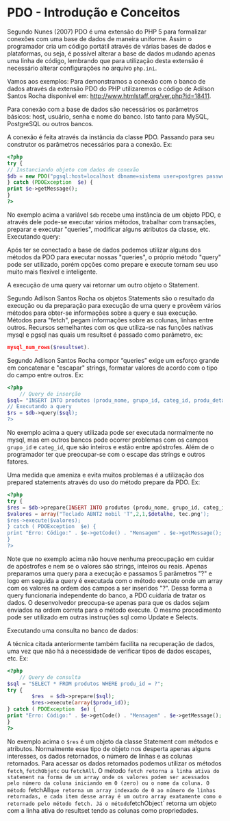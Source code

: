 # PDO - Introdução e Conceitos

Segundo Nunes (2007) PDO é uma extensão do PHP 5 para formalizar conexões com uma base de dados de maneira uniforme. Assim o programador cria um código portátil através de várias bases de dados e plataformas, ou seja, é possível alterar a base de dados mudando apenas uma linha de código, lembrando que para utilização desta extensão é necessário alterar configurações no arquivo `php.ini`.

Vamos aos exemplos:
Para demonstramos a conexão com o banco de dados através da extensão PDO do PHP utilizaremos o código de Adilson Santos Rocha disponível em:
http://www.htmlstaff.org/ver.php?id=18411.

Para conexão com a base de dados são necessários os parâmetros básicos: host, usuário, senha e nome do banco. Isto tanto para MySQL, PostgreSQL ou outros bancos.

A conexão é feita através da instância da classe PDO. Passando para seu construtor os parâmetros necessários para a conexão. Ex:
```php
<?php
try {
// Instanciando objeto com dados de conexão
$db = new PDO("pgsql:host=localhost dbname=sistema user=postgres password=bananaamassada");
} catch (PDOException  $e) {
print $e->getMessage();
}
?>
```
No exemplo acima a variável `$db` recebe uma instância de um objeto PDO, e através dele pode-se executar vários métodos, trabalhar com transações, preparar e executar "queries", modificar alguns atributos da classe, etc.
Executando query:

Após ter se conectado a base de dados podemos utilizar alguns dos métodos da PDO para executar nossas "queries", o próprio método "query" pode ser utilizado, porém opções como prepare e execute tornam seu uso muito mais flexível e inteligente.

A execução de uma query vai retornar um outro objeto o Statement.

Segundo Adilson Santos Rocha os objetos Statements são o resultado da execução ou da preparação para execução de uma query e provêem vários métodos para obter-se informações sobre a query e sua execução. Métodos para "fetch", pegam informações sobre as colunas, linhas entre outros. Recursos semelhantes com os que utiliza-se nas funções nativas mysql e pgsql nas quais um resultset é passado como parâmetro, ex:

```php
mysql_num_rows($resultset).
```
Segundo Adilson Santos Rocha compor “queries” exige um esforço grande em concatenar e "escapar" strings, formatar valores de acordo com o tipo do campo entre outros. Ex:

```php
<?php
	// Query de inserção
$sql= "INSERT INTO produtos (produ_nome, grupo_id, categ_id, produ_detalhe, produ_fotos) VALUES ( ". addslashes("Teclado ABNT2 mobil 'T" )".",'2','1',addslashes($detalhe),"tec.png")";
// Executando a query
$rs = $db->query($sql);
?>
````

No exemplo acima a query utilizada pode ser executada normalmente no mysql, mas em outros bancos pode ocorrer problemas com os campos `grupo_id` e `categ_id`, que são inteiros e estão entre apóstrofes. Além de o programador ter que preocupar-se com o escape das strings e outros fatores.

Uma medida que ameniza e evita muitos problemas é a utilização dos prepared statements através do uso do método prepare da PDO. Ex:

```php
<?php
try {
$res = $db->prepare(INSERT INTO produtos (produ_nome, grupo_id, categ_id, produ_detalhe, produ_fotos)  VALUES  (?, ?, ?, ?, ?);
$valores = array("Teclado ABNT2 mobil 'T",2,1,$detalhe, tec.png');
$res->execute($valores);
} catch ( PDOException  $e) {
print "Erro: Código:" . $e->getCode() . "Mensagem" . $e->getMessage();
}
?>
```
Note que no exemplo acima não houve nenhuma preocupação em cuidar de apóstrofes e nem se o valores são strings, inteiros ou reais. Apenas preparamos uma query para a execução e passamos 5 parâmetros "?" e logo em seguida a query é executada com o método execute onde um array com os valores na ordem dos campos a ser inseridos "?". Dessa forma a query funcionaria independente do banco, a PDO cuidaria de tratar os dados. O desenvolvedor preocupa-se apenas para que os dados sejam enviados na ordem correta para o método execute.
O mesmo procedimento pode ser utilizado em outras instruções sql como Update e Selects.

Executando uma consulta no banco de dados:

A técnica citada anteriormente também facilita na recuperação de dados, uma vez que não há a necessidade de verificar tipos de dados escapes, etc. Ex:

```php
<?php
	// Query de consulta
$sql = "SELECT * FROM produtos WHERE produ_id = ?";
try {
   		$res  = $db->prepare($sql);
   		$res->execute(array($produ_id));
} catch ( PDOException  $e) {
print "Erro: Código:" . $e->getCode() . "Mensagem" . $e->getMessage();
}
?>
```
No exemplo acima o `$res` é um objeto da classe Statement com métodos e atributos. Normalmente esse tipo de objeto nos desperta apenas alguns interesses, os dados retornados, o número de linhas e as colunas retornados.
Para acessar os dados retornados podemos utilizar os métodos `fetch`, `fetchObjetc` ou `fetchAll`.
O método `fetch retorna a linha ativa do statement na forma de um array onde os valores podem ser acessados pelo número da coluna iniciando em 0 (zero) ou o nome da coluna.
O método `fetchAll` que retorna um array indexado de 0 ao número de linhas retornadas, e cada item desse array é um outro array exatamente como o retornado pelo método fetch.
Já o método `fetchObject` retorna um objeto com a linha ativa do resultset tendo as colunas como propriedades.
